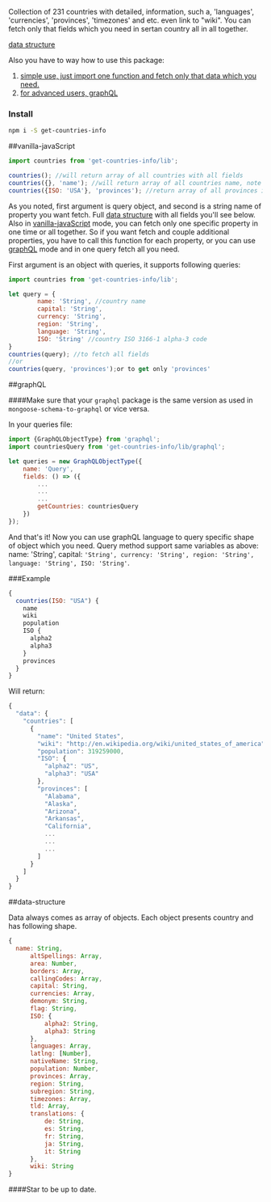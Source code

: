Collection of 231 countries with detailed, information, such a, 'languages', 'currencies', 'provinces', 'timezones' and etc. even link to "wiki".
You can fetch only that fields which you need in sertan country all in all together.

[data structure](#data-structure)

Also you have to way how to use this package:</br>
1. [simple use, just import one function and fetch only that data which you need.](#vanilla-javascript)</br>
2. [for advanced users, graphQL](#graphql)

### Install
~~~sh
npm i -S get-countries-info
~~~

##vanilla-javaScript
~~~js
import countries from 'get-countries-info/lib';

countries(); //will return array of all countries with all fields
countries({}, 'name'); //will return array of all countries name, note that you have to pass empty object as first argument
countries({ISO: 'USA'}, 'provinces'); //return array of all provinces in USA
~~~

As you noted, first argument is query object, and second is a string name of property you want fetch.
Full [data structure](#data-structure) with all fields you'll see below.
Also in [vanilla-javaScript](#vanilla-javaScript) mode, you can fetch only one specific property in one time or all together.
So if you want fetch and couple additional properties, you have to call this function for each property, or you can use [graphQL](#graphQL) mode and in one query fetch all you need.

First argument is an object with queries, it supports following queries:
~~~js
import countries from 'get-countries-info/lib';

let query = {
        name: 'String', //country name
        capital: 'String',
        currency: 'String',
        region: 'String',
        language: 'String',
        ISO: 'String' //country ISO 3166-1 alpha-3 code
}
countries(query); //to fetch all fields
//or
countries(query, 'provinces');or to get only 'provinces'
~~~

##graphQL

####Make sure that your ```graphql``` package is the same version as used in ```mongoose-schema-to-graphql``` or vice versa.

In your queries file:
~~~js
import {GraphQLObjectType} from 'graphql';
import countriesQuery from 'get-countries-info/lib/graphql';

let queries = new GraphQLObjectType({
    name: 'Query',
    fields: () => ({
        ...
        ...
        ...
        getCountries: countriesQuery
    })
});
~~~

And that's it! Now you can use graphQL language to query specific shape of object which you need.
Query method support same variables as above: name: 'String', capital: ```'String', currency: 'String', region: 'String', language: 'String', ISO: 'String'```.
 
###Example
~~~js
{
  countries(ISO: "USA") {
    name
    wiki
    population
    ISO {
      alpha2
      alpha3
    }
    provinces
  }
}
~~~
 
 Will return:
 
~~~js
{
  "data": {
    "countries": [
      {
        "name": "United States",
        "wiki": "http://en.wikipedia.org/wiki/united_states_of_america",
        "population": 319259000,
        "ISO": {
          "alpha2": "US",
          "alpha3": "USA"
        },
        "provinces": [
          "Alabama",
          "Alaska",
          "Arizona",
          "Arkansas",
          "California",
          ...
          ...
          ...
        ]
      }
    ]
  }
}
~~~

##data-structure

Data always comes as array of objects. Each object presents country and has following shape.
~~~js
{
  name: String,
      altSpellings: Array,
      area: Number,
      borders: Array,
      callingCodes: Array,
      capital: String,
      currencies: Array,
      demonym: String,
      flag: String,
      ISO: {
          alpha2: String,
          alpha3: String
      },
      languages: Array,
      latlng: [Number],
      nativeName: String,
      population: Number,
      provinces: Array,
      region: String,
      subregion: String,
      timezones: Array,
      tld: Array,
      translations: {
          de: String,
          es: String,
          fr: String,
          ja: String,
          it: String
      },
      wiki: String
}
~~~

####Star to be up to date.